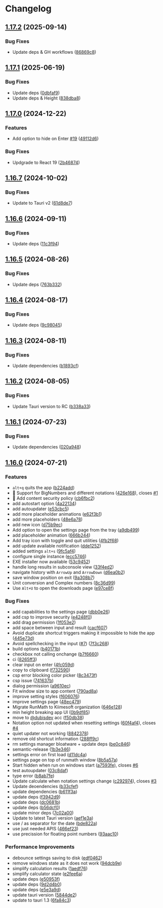 # Changelog

## [1.17.2](https://github.com/dubisdev/runmath/compare/runmath-v1.17.1...runmath-v1.17.2) (2025-09-14)


### Bug Fixes

* Update deps & GH workflows ([86869c8](https://github.com/dubisdev/runmath/commit/86869c81821024c516281e3bef7a2cdd9934245e))

## [1.17.1](https://github.com/dubisdev/runmath/compare/runmath-v1.17.0...runmath-v1.17.1) (2025-06-19)


### Bug Fixes

* Update deps ([0dbfaf9](https://github.com/dubisdev/runmath/commit/0dbfaf9e05b28c32ec4295bfdb6d33eedea93b83))
* Update deps & Height ([838dba8](https://github.com/dubisdev/runmath/commit/838dba8c5b497f7b1044306d92663a0889f062e6))

## [1.17.0](https://github.com/dubisdev/runmath/compare/runmath-v1.16.7...runmath-v1.17.0) (2024-12-22)


### Features

* Add option to hide on Enter [#19](https://github.com/dubisdev/runmath/issues/19) ([49112d6](https://github.com/dubisdev/runmath/commit/49112d6cff1a422bbeafe58d8eda856806d7a0ee))


### Bug Fixes

* Updgrade to React 19 ([2b46874](https://github.com/dubisdev/runmath/commit/2b468743b39b95495a88b536b708ba6b0096d743))

## [1.16.7](https://github.com/dubisdev/runmath/compare/runmath-v1.16.6...runmath-v1.16.7) (2024-10-02)


### Bug Fixes

* Update to Tauri v2 ([61d8de7](https://github.com/dubisdev/runmath/commit/61d8de7f933bd253f9d67caa1c63f109aa2d999f))

## [1.16.6](https://github.com/dubisdev/runmath/compare/runmath-v1.16.5...runmath-v1.16.6) (2024-09-11)


### Bug Fixes

* Update deps ([11c3f94](https://github.com/dubisdev/runmath/commit/11c3f946899cb76d9ce7dcbe3e277e20624182f9))

## [1.16.5](https://github.com/dubisdev/runmath/compare/runmath-v1.16.4...runmath-v1.16.5) (2024-08-26)


### Bug Fixes

* Update deps ([763b332](https://github.com/dubisdev/runmath/commit/763b33264c08100560c60e36cd7ca7d5228d8f9a))

## [1.16.4](https://github.com/dubisdev/runmath/compare/runmath-v1.16.3...runmath-v1.16.4) (2024-08-17)


### Bug Fixes

* Update deps ([9c98045](https://github.com/dubisdev/runmath/commit/9c98045d26a34ab61f249fbd1ecadbcec2b948b6))

## [1.16.3](https://github.com/dubisdev/runmath/compare/runmath-v1.16.2...runmath-v1.16.3) (2024-08-11)


### Bug Fixes

* Update dependencies ([b1893cf](https://github.com/dubisdev/runmath/commit/b1893cf0d7d3ad50e1d6ad8e405d943256f9a485))

## [1.16.2](https://github.com/dubisdev/runmath/compare/runmath-v1.16.1...runmath-v1.16.2) (2024-08-05)


### Bug Fixes

* Update Tauri version to RC ([b338a33](https://github.com/dubisdev/runmath/commit/b338a33589382874410c87a4dba351707f04ed0e))

## [1.16.1](https://github.com/dubisdev/runmath/compare/runmath-v1.16.0...runmath-v1.16.1) (2024-07-23)


### Bug Fixes

* Update dependencies ([020a948](https://github.com/dubisdev/runmath/commit/020a948f0947309950e7b1e64e614156623e64d1))

## [1.16.0](https://github.com/dubisdev/runmath/compare/runmath-v1.15.11...runmath-v1.16.0) (2024-07-21)


### Features

* `alt+q` quits the app ([b224add](https://github.com/dubisdev/runmath/commit/b224add80590e4e6abb50174f0223cf8509fe6d9))
* 💫 Support for BigNumbers and different notations ([426e168](https://github.com/dubisdev/runmath/commit/426e1683a14b617ba1227efe2d38fb691f326861)), closes [#1](https://github.com/dubisdev/runmath/issues/1)
* 🔐 Add content security policy ([cb6fbc2](https://github.com/dubisdev/runmath/commit/cb6fbc2284b14374382af9386796ce9dc636d884))
* add autostart option ([4a22134](https://github.com/dubisdev/runmath/commit/4a22134ca6d17f2e12ac8928a435703c6d203e08))
* add autoupdater ([e53cbc5](https://github.com/dubisdev/runmath/commit/e53cbc536569f472e29e2589fd18fce2dab7f874))
* add more placeholder animations ([e62f3b1](https://github.com/dubisdev/runmath/commit/e62f3b170c9471f719274a954bf5e6ec9dd89af4))
* add more placeholders ([48e6a78](https://github.com/dubisdev/runmath/commit/48e6a785ff06d1c3d59a9e96a8be783ba810b70c))
* add new icon ([d75b9ec](https://github.com/dubisdev/runmath/commit/d75b9ecbe3f96411880b9c7ad832ff7929e31285))
* Add option to open the settings page from the tray ([a9db499](https://github.com/dubisdev/runmath/commit/a9db499e51a86924d9268a5305afb545ea5170c4))
* add placeholder animation ([666b244](https://github.com/dubisdev/runmath/commit/666b2449afcad8840d824483bb8a27d8fe3a4967))
* Add tray icon with toggle and quit utilities ([4fb2f68](https://github.com/dubisdev/runmath/commit/4fb2f68818e0497bb9efc52c68db49b69c9025d5))
* add update available notification ([dde1252](https://github.com/dubisdev/runmath/commit/dde1252306a50c7ede33732a6d6e8583b57a7d96))
* added settings `alt+s` ([9fc5af4](https://github.com/dubisdev/runmath/commit/9fc5af4f0c2f3a70c1c57b9ba0fe294ab937ec43))
* configure single instance ([ecc5746](https://github.com/dubisdev/runmath/commit/ecc5746be5282c1ea71ff0aa6d3b499d54c0987c))
* EXE installer now available ([53c9452](https://github.com/dubisdev/runmath/commit/53c94524c96fdf3aa1cfd77ff6d0c22ade8da6c5))
* handle long results in subconsole view ([33f4ed2](https://github.com/dubisdev/runmath/commit/33f4ed2768c7d35b05a5e6b17e87fe4118f64449))
* navigate history with `ArrowUp` and `ArrowDown` ([d6ea0b2](https://github.com/dubisdev/runmath/commit/d6ea0b2b262348de13f15d4ed99c0ba48d0f8d01))
* save window position on exit ([9a308b7](https://github.com/dubisdev/runmath/commit/9a308b78cacd9a171a532cb06760e1e3f996840b))
* Unit conversion and Complex numbers ([8c36d99](https://github.com/dubisdev/runmath/commit/8c36d999dc85fadf25b5449c265742ca431b2ff7))
* Use `Alt+U` to open the downloads page ([e97ce8f](https://github.com/dubisdev/runmath/commit/e97ce8f5a08720ef040615977a6812419604463b))


### Bug Fixes

* add capabilities to the settings page ([dbb0e26](https://github.com/dubisdev/runmath/commit/dbb0e261d748cfb8b943b6e73026aaf4abcad04a))
* add csp to improve security ([e4248f0](https://github.com/dubisdev/runmath/commit/e4248f025e97425fae27748243dfc500977437eb))
* add drag permission ([1f053e2](https://github.com/dubisdev/runmath/commit/1f053e2d57fa997ccd72a3d97ffcc97cf145c95e))
* add space between input and result ([cacf607](https://github.com/dubisdev/runmath/commit/cacf607eea1272d2e7f31ae8650871a3af6aad2c))
* Avoid duplicate shortcut triggers making it impossible to hide the app ([445e73d](https://github.com/dubisdev/runmath/commit/445e73d1423bcf499024cd7de9e9b26d8d3f7da6))
* Avoid spellchecking in the input ([#7](https://github.com/dubisdev/runmath/issues/7)) ([7f3c268](https://github.com/dubisdev/runmath/commit/7f3c2687bd6bf5aa603add6ecd155de18d44e08c))
* build options ([b40171b](https://github.com/dubisdev/runmath/commit/b40171bbb6dd78e6c999c9017b70cca293e0f7d2))
* checkbox not calling onchange ([b7f6660](https://github.com/dubisdev/runmath/commit/b7f6660aac6b9df8218ba039232cf38d90ffeb8b))
* ci ([8265ff3](https://github.com/dubisdev/runmath/commit/8265ff39604d4cc12d21af4a999430f627e9df40))
* clear input on enter ([4fc059d](https://github.com/dubisdev/runmath/commit/4fc059d6045a869475dde4559449dcf5e6130930))
* copy to clipboard ([f732590](https://github.com/dubisdev/runmath/commit/f7325907e011bcf40f1e966e1f5897323dfe8cf6))
* csp error blocking color picker ([8c3473f](https://github.com/dubisdev/runmath/commit/8c3473f8679c055a39911694e299104493c6404e))
* csp issue ([741637b](https://github.com/dubisdev/runmath/commit/741637b1de6debb100089dd2e39286240da09351))
* dialog permission ([a9610ec](https://github.com/dubisdev/runmath/commit/a9610ec4e8b8be0d68342ec803dad7afbcee625b))
* Fit window size to app content ([790ad8a](https://github.com/dubisdev/runmath/commit/790ad8ac5c3c733636a9702f91f254f846645010))
* improve setting styles ([f606076](https://github.com/dubisdev/runmath/commit/f6060764594fca513dcff864932c57e976c30d12))
* improve settings page ([48ec479](https://github.com/dubisdev/runmath/commit/48ec4797cf9dc96875b2ab0b15b406951f330f31))
* Migrate RunMath to Kiimesoft organization ([646e128](https://github.com/dubisdev/runmath/commit/646e1287dae1b224b476f101a41770f60db124ed))
* min height breaking app UI ([0b9df85](https://github.com/dubisdev/runmath/commit/0b9df851562794561d03022751f09837a7a67088))
* move to [@dubisdev](https://github.com/dubisdev) acc ([f50db38](https://github.com/dubisdev/runmath/commit/f50db389eb9b8614e8ee886b29d9db32919a1cc3))
* Notation option not updated when resetting settings ([60f4af4](https://github.com/dubisdev/runmath/commit/60f4af47c37b1985ad8516ec783543a77c3bd213)), closes [#4](https://github.com/dubisdev/runmath/issues/4)
* quiet updater not working ([8842378](https://github.com/dubisdev/runmath/commit/88423784b434e8c65b1ef668c967b8b32c3d9a5b))
* remove old shortcut information ([288ff9c](https://github.com/dubisdev/runmath/commit/288ff9cf3c7f451251af589c26a9b3caef5943ed))
* rm settings manager bloatware + update deps ([be0c846](https://github.com/dubisdev/runmath/commit/be0c846dd3e04772cbc74ba5b62675bdbb731ab0))
* semantic-release ([1b3e346](https://github.com/dubisdev/runmath/commit/1b3e346c68057ff4f6185ee5afa6b28fdce5d554))
* settings error on first load ([d11dc4a](https://github.com/dubisdev/runmath/commit/d11dc4a61744d5f6e9fe0c7b60947a7c260073c0))
* settings page on top of runmath window ([8b5a57a](https://github.com/dubisdev/runmath/commit/8b5a57ab534798bf383958dc5d9eefe0d4eb3859))
* Start hidden when run on windows start ([a7593fe](https://github.com/dubisdev/runmath/commit/a7593feea0bd20074ce0d9951965563df62a5310)), closes [#6](https://github.com/dubisdev/runmath/issues/6)
* test autoupdater ([03c8daf](https://github.com/dubisdev/runmath/commit/03c8daf68c2e347e996e14d4271f6d3a6ff2d355))
* type error ([b8ab7fe](https://github.com/dubisdev/runmath/commit/b8ab7fe8e53a20034ce7a18a06fb40dc8e164fbd))
* Update calculate when notation settings change ([c292974](https://github.com/dubisdev/runmath/commit/c292974bb143b240883cde3bccbeb1281f866efb)), closes [#3](https://github.com/dubisdev/runmath/issues/3)
* Update deoendencies ([b33cfef](https://github.com/dubisdev/runmath/commit/b33cfef8f854afa5077e97e4e7f36a1cf7ee1516))
* update dependencies ([b611f3a](https://github.com/dubisdev/runmath/commit/b611f3a03ebbdb670126d936c3128c43f9c090e7))
* update deps ([f3942d9](https://github.com/dubisdev/runmath/commit/f3942d949d451b5fc9189a81e1d654bf2c03943b))
* update deps ([dc0681b](https://github.com/dubisdev/runmath/commit/dc0681bb4ff077d259fc504cf28035dfb5cdda59))
* update deps ([b56dcf0](https://github.com/dubisdev/runmath/commit/b56dcf04a15f14b1e1a50d5a00b1aeb5cfb47ac6))
* update minor deps ([7c02a00](https://github.com/dubisdev/runmath/commit/7c02a005d4f3ceb2e97eda57573ae05e05a1e8de))
* Update to latest Tauri version ([aef1e3a](https://github.com/dubisdev/runmath/commit/aef1e3ad9cf2ba65994453971e7449264440e3f4))
* use / as separator for the date ([bde822a](https://github.com/dubisdev/runmath/commit/bde822a3ba82b5037de8512f021c9cb1c9c81ec4))
* use just needed APIS ([466ef23](https://github.com/dubisdev/runmath/commit/466ef23a623ea065725584ff4b57d7437b02e2ea))
* use precission for floating point numbers ([93aac10](https://github.com/dubisdev/runmath/commit/93aac10fb93c2fb7aed61a9a6cae477e2ec40442))


### Performance Improvements

* debounce settings saving to disk ([edf0462](https://github.com/dubisdev/runmath/commit/edf04623f653b603fbee2b4d81850024566985cd))
* remove windows state as it does not work ([94dcb9e](https://github.com/dubisdev/runmath/commit/94dcb9e1f5b169b8a3dbb446b8e5871d15db2479))
* simplify calculation results ([1aedf76](https://github.com/dubisdev/runmath/commit/1aedf76cff57ce822e05180ebe3f1cec4da6915e))
* simplify calculator state ([e2fee6a](https://github.com/dubisdev/runmath/commit/e2fee6a804305c2156f808d2b053120307b713d8))
* update deps ([e50953f](https://github.com/dubisdev/runmath/commit/e50953fb6c9a100923e520f1b2cab6055100cd2c))
* update deps ([9d2d4b0](https://github.com/dubisdev/runmath/commit/9d2d4b06e9e81c76c5ab649faabc0cb8ea2ca120))
* update deps ([e5e3a9d](https://github.com/dubisdev/runmath/commit/e5e3a9d4940e89bc2e968babc69e09a8f7ca75dc))
* update tauri version ([5844de2](https://github.com/dubisdev/runmath/commit/5844de2bff8c0405b6107b99d7914213c03706f9))
* update to tauri 1.3 ([6fa84c3](https://github.com/dubisdev/runmath/commit/6fa84c3744d28ede8d6564594af0f2262738bff0))
